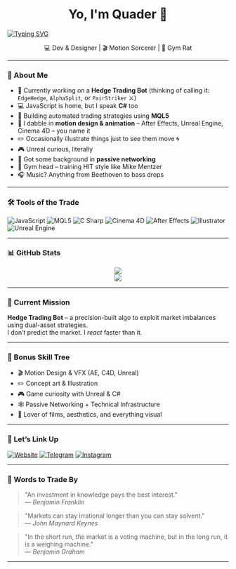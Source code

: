 <!-- README for GitHub Profile - Quader -->

<h1 align="center">Yo, I'm Quader 👋</h1>
<a href="https://git.io/typing-svg"><img src="https://readme-typing-svg.demolab.com?font=b+titr&size=80&pause=1000&center=true&vCenter=true&width=1440&height=100&lines=%D8%AA%D8%A7+%D8%A8%D9%88%D8%AF%D9%87+%D9%87%D9%85%DB%8C%D9%86+%D8%A8%D9%88%D8%AF%D9%87" alt="Typing SVG" /></a>
<p align="center"> 💻 Dev & Designer | 🎬 Motion Sorcerer | 💪 Gym Rat</p>

---

### 🧠 About Me

- 🚀 Currently working on a **Hedge Trading Bot** (thinking of calling it: `EdgeHedge`, `AlphaSplit`, or `PairStriker` ⚔️)
- 💻 JavaScript is home, but I speak **C#** too
- 🔄 Building automated trading strategies using **MQL5**
- 🎥 I dabble in **motion design & animation** – After Effects, Unreal Engine, Cinema 4D – you name it
- ✏️ Occasionally illustrate things just to see them move 🌀
- 🎮 Unreal curious, literally
- 🧠 Got some background in **passive networking**
- 💪 Gym head – training HIT style like Mike Mentzer
- 🎧 Music? Anything from Beethoven to bass drops

---

### 🛠️ Tools of the Trade

![JavaScript](https://img.shields.io/badge/-JavaScript-F7DF1E?style=for-the-badge&logo=javascript&logoColor=black)
![MQL5](https://img.shields.io/badge/-MQL5-007ACC?style=for-the-badge&logo=meta&logoColor=white)
![C Sharp](https://img.shields.io/badge/-C%23-239120?style=for-the-badge&logo=c-sharp&logoColor=white)
![Cinema 4D](https://img.shields.io/badge/-Cinema4D-011A6A?style=for-the-badge&logo=maxon&logoColor=white)
![After Effects](https://img.shields.io/badge/-After%20Effects-9999FF?style=for-the-badge&logo=adobe-after-effects&logoColor=white)
![Illustrator](https://img.shields.io/badge/-Illustrator-FF9A00?style=for-the-badge&logo=adobe-illustrator&logoColor=white)
![Unreal Engine](https://img.shields.io/badge/-Unreal%20Engine-0E1128?style=for-the-badge&logo=unrealengine&logoColor=white)

---

### 📊 GitHub Stats

<p align="center">
  <img src="https://github-readme-stats.vercel.app/api?username=quader864&show_icons=true&theme=radical" />
  <br />
  <img src="https://github-readme-streak-stats.herokuapp.com?user=quader864&theme=radical" />
</p>

---

### 🎯 Current Mission

**Hedge Trading Bot** – a precision-built algo to exploit market imbalances using dual-asset strategies.  
I don’t predict the market. I *react* faster than it.

---

### 🎨 Bonus Skill Tree

- 🎬 Motion Design & VFX (AE, C4D, Unreal)
- ✏️ Concept art & Illustration
- 🎮 Game curiosity with Unreal & C#
- 🕸️ Passive Networking + Technical Infrastructure
- 🎥 Lover of films, aesthetics, and everything visual

---

### 🔗 Let’s Link Up

[![Website](https://img.shields.io/badge/Website-quader864.github.io-000000?style=for-the-badge&logo=About.me&logoColor=white)](https://quader864.github.io)
[![Telegram](https://img.shields.io/badge/Telegram-2CA5E0?style=for-the-badge&logo=telegram&logoColor=white)](https://t.me/quader864)
[![Instagram](https://img.shields.io/badge/Instagram-E4405F?style=for-the-badge&logo=instagram&logoColor=white)](https://instagram.com/quader864)

---

### 💬 Words to Trade By

> "An investment in knowledge pays the best interest."  
> — *Benjamin Franklin*

> "Markets can stay irrational longer than you can stay solvent."  
> — *John Maynard Keynes*

> "In the short run, the market is a voting machine, but in the long run, it is a weighing machine."  
> — *Benjamin Graham*

---

